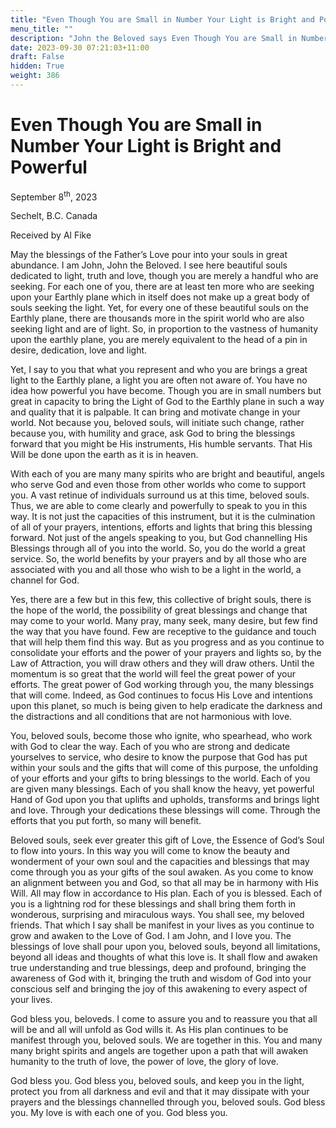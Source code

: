 ```yaml
---
title: "Even Though You are Small in Number Your Light is Bright and Powerful"
menu_title: ""
description: "John the Beloved says Even Though You are Small in Number Your Light is Bright and Powerful"
date: 2023-09-30 07:21:03+11:00
draft: False
hidden: True
weight: 386
---
```

# Even Though You are Small in Number Your Light is Bright and Powerful  

September 8<sup>th</sup>, 2023

Sechelt, B.C. Canada

Received by Al Fike  


May the blessings of the Father’s Love pour into your souls in great abundance. I am John, John the Beloved. I see here beautiful souls dedicated to light, truth and love, though you are merely a handful who are seeking. For each one of you, there are at least ten more who are seeking upon your Earthly plane which in itself does not make up a great body of souls seeking the light. Yet, for every one of these beautiful souls on the Earthly plane, there are thousands more in the spirit world who are also seeking light and are of light. So, in proportion to the vastness of humanity upon the earthly plane, you are merely equivalent to the head of a pin in desire, dedication, love and light. 
 
Yet, I say to you that what you represent and who you are brings a great light to the Earthly plane, a light you are often not aware of. You have no idea how powerful you have become. Though you are in small numbers but great in capacity to bring the Light of God to the Earthly plane in such a way and quality that it is palpable. It can bring and motivate change in your world. Not because you, beloved souls, will initiate such change, rather because you, with humility and grace, ask God to bring the blessings forward that you might be His instruments, His humble servants. That His Will be done upon the earth as it is in heaven.  
 
With each of you are many many spirits who are bright and beautiful, angels who serve God and even those from other worlds who come to support you. A vast retinue of individuals surround us at this time, beloved souls. Thus, we are able to come clearly and powerfully to speak to you in this way. It is not just the capacities of this instrument, but it is the culmination of all of your prayers, intentions, efforts and lights that bring this blessing forward.  Not just of the angels speaking to you, but God channelling His Blessings through all of you into the world. So, you do the world a great service. So, the world benefits by your prayers and by all those who are associated with you and all those who wish to be a light in the world, a channel for God.  
 
Yes, there are a few but in this few, this collective of bright souls, there is the hope of the world, the possibility of great blessings and change that may come to your world.  Many pray, many seek, many desire, but few find the way that you have found. Few are receptive to the guidance and touch that will help them find this way. But as you progress and as you continue to consolidate your efforts and the power of your prayers and lights so, by the Law of Attraction, you will draw others and they will draw others. Until the momentum is so great that the world will feel the great power of your efforts. The great power of God working through you, the many blessings that will come. Indeed, as God continues to focus His Love and intentions upon this planet, so much is being given to help eradicate the darkness and the distractions and all conditions that are not harmonious with love.  
 
You, beloved souls, become those who ignite, who spearhead, who work with God to clear the way. Each of you who are strong and dedicate yourselves to service, who desire to know the purpose that God has put within your souls and the gifts that will come of this purpose, the unfolding of your efforts and your gifts to bring blessings to the world. Each of you are given many blessings. Each of you shall know the heavy, yet powerful Hand of God upon you that uplifts and upholds, transforms and brings light and love. Through your dedications these blessings will come. Through the efforts that you put forth, so many will benefit. 
 
Beloved souls, seek ever greater this gift of Love, the Essence of God’s Soul to flow into yours. In this way you will come to know the beauty and wonderment of your own soul and the capacities and blessings that may come through you as your gifts of the soul awaken. As you come to know an alignment between you and God, so that all may be in harmony with His Will. All may flow in accordance to His plan. Each of you is blessed. Each of you is a lightning rod for these blessings and shall bring them forth in wonderous, surprising and miraculous ways. You shall see, my beloved friends. That which I say shall be manifest in your lives as you continue to grow and awaken to the Love of God. I am John, and I love you. The blessings of love shall pour upon you, beloved souls, beyond all limitations, beyond all ideas and thoughts of what this love is. It shall flow and awaken true understanding and true blessings, deep and profound, bringing the awareness of God with it, bringing the truth and wisdom of God into your conscious self and bringing the joy of this awakening to every aspect of your lives.  
 
God bless you, beloveds. I come to assure you and to reassure you that all will be and all will unfold as God wills it. As His plan continues to be manifest through you, beloved souls. We are together in this. You and many many bright spirits and angels are together upon a path that will awaken humanity to the truth of love, the power of love, the glory of love. 

God bless you. God bless you, beloved souls, and keep you in the light, protect you from all darkness and evil and that it may dissipate with your prayers and the blessings channelled through you, beloved souls. God bless you. My love is with each one of you. God bless you. 